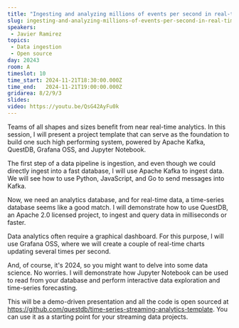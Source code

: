 ```yaml
---
title: "Ingesting and analyzing millions of events per second in real-time using open source tools"
slug: ingesting-and-analyzing-millions-of-events-per-second-in-real-time-using-open-source-tools
speakers:
 - Javier Ramirez
topics:
 - Data ingestion
 - Open source
day: 20243
room: A
timeslot: 10
time_start: 2024-11-21T18:30:00.000Z
time_end:   2024-11-21T19:00:00.000Z
gridarea: 8/2/9/3
slides:
video: https://youtu.be/QsG42AyFu0k
---
```


Teams of all shapes and sizes benefit from near real-time analytics. In this session, I will present a project template that can serve as the foundation to build one such high performing system, powered by Apache Kafka, QuestDB, Grafana OSS, and Jupyter Notebook.
 
The first step of a data pipeline is ingestion, and even though we could directly ingest into a fast database, I will use Apache Kafka to ingest data. We will see how to use Python, JavaScript, and Go to send messages into Kafka.
 
Now, we need an analytics database, and for real-time data, a time-series database seems like a good match. I will demonstrate how to use QuestDB, an Apache 2.0 licensed project, to ingest and query data in milliseconds or faster.
 
Data analytics often require a graphical dashboard. For this purpose, I will use Grafana OSS, where we will create a couple of real-time charts updating several times per second.
 
And, of course, it's 2024, so you might want to delve into some data science. No worries. I will demonstrate how Jupyter Notebook can be used to read from your database and perform interactive data exploration and time-series forecasting.
 
This will be a demo-driven presentation and all the code is open sourced at https://github.com/questdb/time-series-streaming-analytics-template. You can use it as a starting point for your streaming data projects.